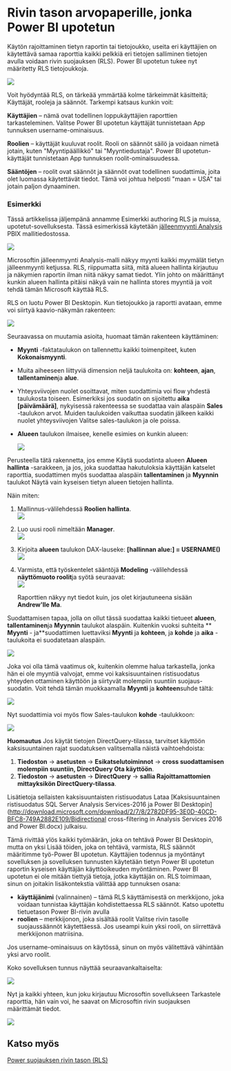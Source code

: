 <properties
   pageTitle="Rivin tason arvopaperille, jonka Power BI upotetun"
   description="Rivin tason arvopaperille, jonka Power BI upotetut tiedot"
   services="power-bi-embedded"
   documentationCenter=""
   authors="guyinacube"
   manager="erikre"
   editor=""
   tags=""/>
<tags
   ms.service="power-bi-embedded"
   ms.devlang="NA"
   ms.topic="article"
   ms.tgt_pltfrm="NA"
   ms.workload="powerbi"
   ms.date="10/04/2016"
   ms.author="asaxton"/>

# <a name="row-level-security-with-power-bi-embedded"></a>Rivin tason arvopaperille, jonka Power BI upotetun

Käytön rajoittaminen tietyn raportin tai tietojoukko, useita eri käyttäjien on käytettävä samaa raporttia kaikki pelkkiä eri tietojen salliminen tietojen avulla voidaan rivin suojauksen (RLS). Power BI upotetun tukee nyt määritetty RLS tietojoukkoja.

![](media\power-bi-embedded-rls\pbi-embedded-rls-flow-1.png)

Voit hyödyntää RLS, on tärkeää ymmärtää kolme tärkeimmät käsitteitä; Käyttäjät, rooleja ja säännöt. Tarkempi katsaus kunkin voit:

**Käyttäjien** – nämä ovat todellinen loppukäyttäjien raporttien tarkasteleminen. Valitse Power BI upotetun käyttäjät tunnistetaan App tunnuksen username-ominaisuus.

**Roolien** – käyttäjät kuuluvat roolit. Rooli on säännöt säilö ja voidaan nimetä jotain, kuten "Myyntipäällikkö" tai "Myyntiedustaja". Power BI upotetun-käyttäjät tunnistetaan App tunnuksen roolit-ominaisuudessa.

**Sääntöjen** – roolit ovat säännöt ja säännöt ovat todellinen suodattimia, joita olet luomassa käytettävät tiedot. Tämä voi johtua helposti "maan = USA" tai jotain paljon dynaaminen.

### <a name="example"></a>Esimerkki

Tässä artikkelissa jäljempänä annamme Esimerkki authoring RLS ja muissa, upotetut-sovelluksesta. Tässä esimerkissä käytetään [jälleenmyynti Analysis](http://go.microsoft.com/fwlink/?LinkID=780547) PBIX mallitiedostossa.

![](media\power-bi-embedded-rls\pbi-embedded-rls-scenario-2.png)

Microsoftin jälleenmyynti Analysis-malli näkyy myynti kaikki myymälät tietyn jälleenmyynti ketjussa. RLS, riippumatta siitä, mitä alueen hallinta kirjautuu ja näkymien raportin ilman niitä näkyy samat tiedot. Ylin johto on määrittänyt kunkin alueen hallinta pitäisi näkyä vain ne hallinta stores myyntiä ja voit tehdä tämän Microsoft käyttää RLS.

RLS on luotu Power BI Desktopin. Kun tietojoukko ja raportti avataan, emme voi siirtyä kaavio-näkymän rakenteen:

![](media\power-bi-embedded-rls\pbi-embedded-rls-diagram-view-3.png)

Seuraavassa on muutamia asioita, huomaat tämän rakenteen käyttäminen:

-   **Myynti** -faktataulukon on tallennettu kaikki toimenpiteet, kuten **Kokonaismyynti**.
-   Muita aiheeseen liittyviä dimension neljä taulukoita on: **kohteen**, **ajan**, **tallentaminen**ja **alue**.
-   Yhteysviivojen nuolet osoittavat, miten suodattimia voi flow yhdestä taulukosta toiseen. Esimerkiksi jos suodatin on sijoitettu **aika [päivämäärä]**, nykyisessä rakenteessa se suodattaa vain alaspäin **Sales** -taulukon arvot. Muiden taulukoiden vaikuttaa suodatin jälkeen kaikki nuolet yhteysviivojen Valitse sales-taulukon ja ole poissa.
-   **Alueen** taulukon ilmaisee, kenelle esimies on kunkin alueen:

    ![](media\power-bi-embedded-rls\pbi-embedded-rls-district-table-4.png)

Perusteella tätä rakennetta, jos emme Käytä suodatinta alueen **Alueen hallinta** -sarakkeen, ja jos, joka suodattaa hakutuloksia käyttäjän katselet raporttia, suodattimen myös suodattaa alaspäin **tallentaminen** ja **Myynnin** taulukot Näytä vain kyseisen tietyn alueen tietojen hallinta.

Näin miten:

1.  Mallinnus-välilehdessä **Roolien hallinta**.  
![](media\power-bi-embedded-rls\pbi-embedded-rls-modeling-tab-5.png)

2.  Luo uusi rooli nimeltään **Manager**.  
![](media\power-bi-embedded-rls\pbi-embedded-rls-manager-role-6.png)

3.  Kirjoita **alueen** taulukon DAX-lauseke: **[hallinnan alue:] = USERNAME()**  
![](media\power-bi-embedded-rls\pbi-embedded-rls-manager-role-7.png)

4.  Varmista, että työskentelet sääntöjä **Modeling** -välilehdessä **näyttömuoto roolit**ja syötä seuraavat:  
![](media\power-bi-embedded-rls\pbi-embedded-rls-view-as-roles-8.png)

    Raporttien näkyy nyt tiedot kuin, jos olet kirjautuneena sisään **Andrew'lle Ma**.

Suodattamisen tapaa, jolla on ollut tässä suodattaa kaikki tietueet **alueen**, **tallentaminen**ja **Myynnin** taulukot alaspäin. Kuitenkin vuoksi suhteita ** **Myynti** - ja**suodattimen luettaviksi **Myynti** ja **kohteen**, ja **kohde** ja **aika** -taulukoita ei suodatetaan alaspäin.

![](media\power-bi-embedded-rls\pbi-embedded-rls-diagram-view-9.png)

Joka voi olla tämä vaatimus ok, kuitenkin olemme halua tarkastella, jonka hän ei ole myyntiä valvojat, emme voi kaksisuuntainen ristisuodatus yhteyden ottaminen käyttöön ja siirtyvät molempiin suuntiin suojaus-suodatin. Voit tehdä tämän muokkaamalla **Myynti** ja **kohteen**suhde tältä:

![](media\power-bi-embedded-rls\pbi-embedded-rls-edit-relationship-10.png)

Nyt suodattimia voi myös flow Sales-taulukon **kohde** -taulukkoon:

![](media\power-bi-embedded-rls\pbi-embedded-rls-diagram-view-11.png)

**Huomautus** Jos käytät tietojen DirectQuery-tilassa, tarvitset käyttöön kaksisuuntainen rajat suodatuksen valitsemalla näistä vaihtoehdoista:

1.  **Tiedoston** -> **asetusten** -> **Esikatselutoiminnot** -> **cross suodattamisen molempiin suuntiin, DirectQuery Ota käyttöön**.
2.  **Tiedoston** -> **asetusten** -> **DirectQuery** -> **sallia Rajoittamattomien mittayksikön DirectQuery-tilassa**.


Lisätietoja sellaisten kaksisuuntaisten ristisuodatus Lataa [Kaksisuuntainen ristisuodatus SQL Server Analysis Services-2016 ja Power BI Desktopin](http://download.microsoft.com/download/2/7/8/2782DF95-3E0D-40CD-BFC8-749A2882E109/Bidirectional cross-filtering in Analysis Services 2016 and Power BI.docx) julkaisu.

Tämä rivittää ylös kaikki työmäärän, joka on tehtävä Power BI Desktopin, mutta on yksi Lisää töiden, joka on tehtävä, varmista, RLS säännöt määritimme työ-Power BI upotetun. Käyttäjien todennus ja myöntänyt sovelluksen ja sovelluksen tunnusten käytetään tietyn Power BI upotetun raportin kyseisen käyttäjän käyttöoikeuden myöntäminen. Power BI upotetun ei ole mitään tiettyjä tietoja, jotka käyttäjän on. RLS toimimaan, sinun on joitakin lisäkontekstia välittää app tunnuksen osana:
-   **käyttäjänimi** (valinnainen) – tämä RLS käyttämisestä on merkkijono, joka voidaan tunnistaa käyttäjän kohdistettaessa RLS säännöt. Katso upotettu tietuetason Power BI-rivin avulla
-   **roolien** – merkkijonon, joka sisältää roolit Valitse rivin tasolle suojaussäännöt käytettäessä. Jos useampi kuin yksi rooli, on siirrettävä merkkijonon matriisina.

Jos username-ominaisuus on käytössä, sinun on myös välitettävä vähintään yksi arvo roolit.

Koko sovelluksen tunnus näyttää seuraavankaltaiselta:

![](media\power-bi-embedded-rls\pbi-embedded-rls-app-token-string-12.png)

Nyt ja kaikki yhteen, kun joku kirjautuu Microsoftin sovellukseen Tarkastele raporttia, hän vain voi, he saavat on Microsoftin rivin suojauksen määrittämät tiedot.

![](media\power-bi-embedded-rls\pbi-embedded-rls-dashboard-13.png)

## <a name="see-also"></a>Katso myös
[Power suojauksen rivin tason (RLS)](https://powerbi.microsoft.com/en-us/documentation/powerbi-admin-rls/)
